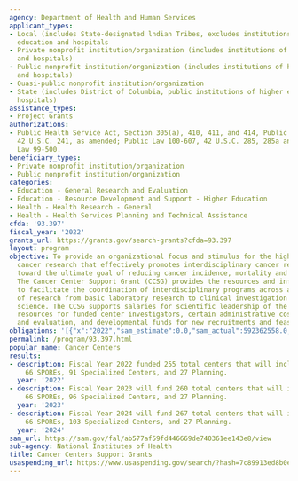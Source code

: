 ```yaml
---
agency: Department of Health and Human Services
applicant_types:
- Local (includes State-designated lndian Tribes, excludes institutions of higher
  education and hospitals
- Private nonprofit institution/organization (includes institutions of higher education
  and hospitals)
- Public nonprofit institution/organization (includes institutions of higher education
  and hospitals)
- Quasi-public nonprofit institution/organization
- State (includes District of Columbia, public institutions of higher education and
  hospitals)
assistance_types:
- Project Grants
authorizations:
- Public Health Service Act, Section 305(a), 410, 411, and 414, Public Law 78-410,
  42 U.S.C. 241, as amended; Public Law 100-607, 42 U.S.C. 285, 285a and 285a-3; Public
  Law 99-500.
beneficiary_types:
- Private nonprofit institution/organization
- Public nonprofit institution/organization
categories:
- Education - General Research and Evaluation
- Education - Resource Development and Support - Higher Education
- Health - Health Research - General
- Health - Health Services Planning and Technical Assistance
cfda: '93.397'
fiscal_year: '2022'
grants_url: https://grants.gov/search-grants?cfda=93.397
layout: program
objective: To provide an organizational focus and stimulus for the highest quality
  cancer research that effectively promotes interdisciplinary cancer research aimed
  toward the ultimate goal of reducing cancer incidence, mortality and morbidity.
  The Cancer Center Support Grant (CCSG) provides the resources and infrastructure
  to facilitate the coordination of interdisciplinary programs across a broad spectrum
  of research from basic laboratory research to clinical investigation to population
  science. The CCSG supports salaries for scientific leadership of the Center, shared
  resources for funded center investigators, certain administrative costs, planning
  and evaluation, and developmental funds for new recruitments and feasibility studies.
obligations: '[{"x":"2022","sam_estimate":0.0,"sam_actual":592362558.0,"usa_spending_actual":548868603.91},{"x":"2023","sam_estimate":628918326.0,"sam_actual":0.0,"usa_spending_actual":594117528.06},{"x":"2024","sam_estimate":645212080.0,"sam_actual":0.0,"usa_spending_actual":36601878.01}]'
permalink: /program/93.397.html
popular_name: Cancer Centers
results:
- description: Fiscal Year 2022 funded 255 total centers that will include 71 Centers,
    66 SPOREs, 91 Specialized Centers, and 27 Planning.
  year: '2022'
- description: Fiscal Year 2023 will fund 260 total centers that will include 71 Centers,
    66 SPOREs, 96 Specialized Centers, and 27 Planning.
  year: '2023'
- description: Fiscal Year 2024 will fund 267 total centers that will include 71 Centers,
    66 SPOREs, 103 Specialized Centers, and 27 Planning.
  year: '2024'
sam_url: https://sam.gov/fal/ab577af59fd446669de740361ee143e8/view
sub-agency: National Institutes of Health
title: Cancer Centers Support Grants
usaspending_url: https://www.usaspending.gov/search/?hash=7c89913ed8b0eb916d38c27d896ea905
---
```

